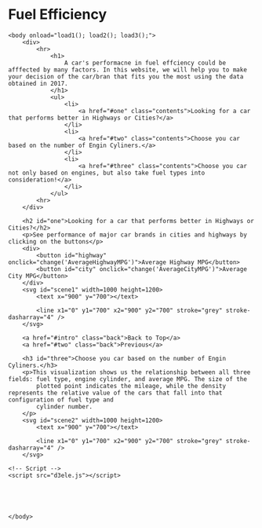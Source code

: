 # Fuel Efficiency
<html>
    <script src="https://d3js.org/d3.v5.min.js"></script>   
    <script src="https://d3js.org/d3-scale-chromatic.v1.min.js"></script>

    <body onload="load1(); load2(); load3();">
        <div>
            <hr>
                <h1>
                    A car's performacne in fuel effciency could be afffected by many factors. In this website, we will help you to make your decision of the car/bran that fits you the most using the data obtained in 2017.
                </h1>
                <ul>
                    <li>
                        <a href="#one" class="contents">Looking for a car that performs better in Highways or Cities?</a>
                    </li>
                    <li>
                        <a href="#two" class="contents">Choose you car based on the number of Engin Cyliners.</a>
                    </li>
                    <li>
                        <a href="#three" class="contents">Choose you car not only based on engines, but also take fuel types into consideration!</a>
                    </li>
                </ul>
            <hr>
        </div>

        <h2 id="one">Looking for a car that performs better in Highways or Cities?</h2>
        <p>See performance of major car brands in cities and highways by clicking on the buttons</p>
        <div>
            <button id="highway" onclick="change('AverageHighwayMPG')">Average Highway MPG</button>
            <button id="city" onclick="change('AverageCityMPG')">Average City MPG</button>
        </div>
        <svg id="scene1" width=1000 height=1200>
            <text x="900" y="700"></text>

            <line x1="0" y1="700" x2="900" y2="700" stroke="grey" stroke-dasharray="4" />
        </svg>

        <a href="#intro" class="back">Back to Top</a>
        <a href="#two" class="back">Previous</a>

        <h3 id="three">Choose you car based on the number of Engin Cyliners.</h3>
        <p>This visualization shows us the relationship between all three fields: fuel type, engine cylinder, and average MPG. The size of the 
            plotted point indicates the mileage, while the density represents the relative value of the cars that fall into that configuration of fuel type and
            cylinder number.
        </p>
        <svg id="scene2" width=1000 height=1200>
            <text x="900" y="700"></text>

            <line x1="0" y1="700" x2="900" y2="700" stroke="grey" stroke-dasharray="4" />
        </svg>

    <!-- Script -->
    <script src="d3ele.js"></script>





    </body>
</html>
